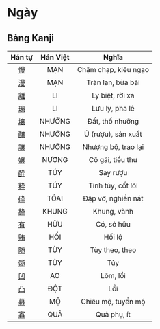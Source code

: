 <link href="styles.css" rel="stylesheet">

# Ngày

## Bảng Kanji

| Hán tự | Hán Việt | Nghĩa |
| :---: | :---: | :---: |
| [<span class="stroke-order">慢</span>](https://www.tiengnhatdongian.com/kanji/giai-nghia-kanji-%E6%85%A2) | MẠN | Chậm chạp, kiêu ngạo |
| [<span class="stroke-order">漫</span>](https://www.tiengnhatdongian.com/kanji/giai-nghia-kanji-%E6%BC%AB) | MẠN | Tràn lan, bừa bãi |
| [<span class="stroke-order">離</span>](https://www.tiengnhatdongian.com/kanji/giai-nghia-kanji-%E9%9B%A2) | LI | Ly biệt, rời xa |
| [<span class="stroke-order">璃</span>](https://www.tiengnhatdongian.com/kanji/giai-nghia-kanji-%E7%92%83) | LI | Lưu ly, pha lê |
| [<span class="stroke-order">壌</span>](https://www.tiengnhatdongian.com/kanji/giai-nghia-kanji-%E5%A3%8C) | NHƯỠNG | Đất, thổ nhưỡng |
| [<span class="stroke-order">醸</span>](https://www.tiengnhatdongian.com/kanji/giai-nghia-kanji-%E9%86%B8) | NHƯỠNG | Ủ (rượu), sản xuất |
| [<span class="stroke-order">譲</span>](https://www.tiengnhatdongian.com/kanji/giai-nghia-kanji-%E8%AD%B2) | NHƯỠNG | Nhượng bộ, trao lại |
| [<span class="stroke-order">嬢</span>](https://www.tiengnhatdongian.com/kanji/giai-nghia-kanji-%E5%AC%A2) | NƯƠNG | Cô gái, tiểu thư |
| [<span class="stroke-order">酔</span>](https://www.tiengnhatdongian.com/kanji/giai-nghia-kanji-%E9%85%94) | TÚY | Say rượu |
| [<span class="stroke-order">粋</span>](https://www.tiengnhatdongian.com/kanji/giai-nghia-kanji-%E7%B2%8B) | TÚY | Tinh túy, cốt lõi |
| [<span class="stroke-order">砕</span>](https://www.tiengnhatdongian.com/kanji/giai-nghia-kanji-%E7%A0%95) | TÓAI | Đập vỡ, nghiền nát |
| [<span class="stroke-order">枠</span>](https://www.tiengnhatdongian.com/kanji/giai-nghia-kanji-%E6%9E%A0) | KHUNG | Khung, vành |
| [<span class="stroke-order">有</span>](https://www.tiengnhatdongian.com/kanji/giai-nghia-kanji-%E6%9C%89) | HỮU | Có, sở hữu |
| [<span class="stroke-order">賄</span>](https://www.tiengnhatdongian.com/kanji/giai-nghia-kanji-%E8%B3%84) | HỐI | Hối lộ |
| [<span class="stroke-order">随</span>](https://www.tiengnhatdongian.com/kanji/giai-nghia-kanji-%E9%9A%8F) | TÙY | Tùy theo, theo |
| [<span class="stroke-order">髄</span>](https://www.tiengnhatdongian.com/kanji/giai-nghia-kanji-%E9%AB%84) | TỦY | Tủy |
| [<span class="stroke-order">凹</span>](https://www.tiengnhatdongian.com/kanji/giai-nghia-kanji-%E5%87%B9) | AO | Lõm, lồi |
| [<span class="stroke-order">凸</span>](https://www.tiengnhatdongian.com/kanji/giai-nghia-kanji-%E5%87%B8) | ĐỘT | Lồi |
| [<span class="stroke-order">募</span>](https://www.tiengnhatdongian.com/kanji/giai-nghia-kanji-%E5%8B%9F) | MỘ | Chiêu mộ, tuyển mộ |
| [<span class="stroke-order">寡</span>](https://www.tiengnhatdongian.com/kanji/giai-nghia-kanji-%E5%AF%A1) | QUẢ | Quả phụ, ít |

